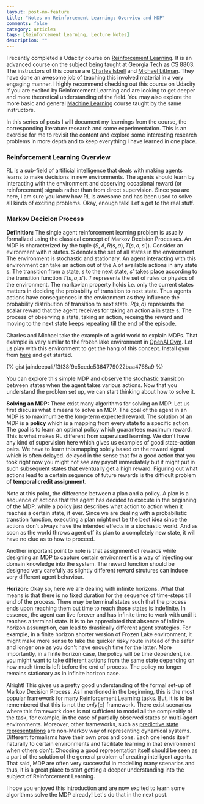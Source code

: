 ```yaml
---
layout: post-no-feature
title: "Notes on Reinforcement Learning: Overview and MDP"
comments: false
category: articles
tags: [Reinforcement Learning, Lecture Notes]
description: ""
---
```


I recently completed a Udacity course on [Reinforcement Learning](https://in.udacity.com/course/reinforcement-learning--ud600). It is an advanced course on the subject being taught at Georgia Tech as CS 8803. The instructors of this course are [Charles Isbell](https://www.cc.gatech.edu/fac/Charles.Isbell/) and [Michael Littman](http://cs.brown.edu/~mlittman/). They have done an awesome job of teaching this involved material in a very engaging manner. I highly recommend checking out this course on Udacity if you are excited by Reinforcement Learning and are looking to get deeper and more theoretical understanding of the field. You may also explore the more basic and general [Machine Learning](https://in.udacity.com/course/machine-learning--ud262) course taught by the same instructors. 

In this series of posts I will document my learnings from the course, the corresponding literature research and some experimentation. This is an exercise for me to revisit the content and explore some interesting research problems in more depth and to keep everything I have learned in one place.

### Reinforcement Learning Overview
RL is a sub-field of artificial intelligence that deals with making agents learns to make decisions in new environments. The agents should learn by interacting with the environment and observing occasional reward (or reinforcement) signals rather than from direct supervision. Since you are here, I am sure you know how RL is awesome and has been used to solve all kinds of exciting problems. Okay, enough talk! Let's get to the real stuff.

### Markov Decicion Process
**Definition:** The single agent reinforcement learning problem is usually formalized using the classical concept of Markov Decision Processes. An MDP is characterized by the tuple $(S, A, R(s,a), T(s,a,s'))$. Consider an evironment with n states. S denotes the set of all states in the environment. The environment is stochastic and stationary. An agent interacting with this environment can take an action out of the A of available actions in any state s. The transition from a state, $s$ to the next state, $s'$ takes place according to the transition function $T(s,a,s')$. $T$ represents the set of rules or physics of the environment. The markovian property holds i.e. only the current states matters in deciding the probability of transition to next state. Thus agents actions have consequences in the environment as they influence the probability distribution of transition to next state. $R(s,a)$ represents the scalar reward that the agent receives for taking an action a in state s. The process of observing a state, taking an action, receing the reward and moving to the next state keeps repeating till the end of the episode.

Charles and Michael take the example of a grid world to explain MDPs. That example is very similar to the frozen lake environment in [OpenAI Gym](https://gym.openai.com/envs/FrozenLake-v0/). Let us play with this environment to get the hang of this concept. Install gym from [here](https://github.com/openai/gym) and get started.

{% gist jaindeepali/f3f38f9c5cedc5364779022baa4768a9 %}
<!-- {% include jupyter_notebooks/gym_demo.md %} -->

You can explore this simple MDP and observe the stochastic transition between states when the agent takes various actions. Now that you understand the problem set up, we can start thinking about how to solve it.

**Solving an MDP:** There exist many algorithms for solving an MDP. Let us first discuss what it means to solve an MDP. The goal of the agent in an MDP is to maximumize the long-term expected reward. The solution of an MDP is a **policy** which is a mapping from every state to a specific action. The goal is to learn an optimal policy which guarantees maximum reward. This is what makes RL different from supervised learning. We don't have any kind of supervision here which gives us examples of good state-action pairs. We have to learn this mapping solely based on the reward signal which is often delayed. delayed in the sense that for a good action that you took right now you might not see any payoff immediately but it might put in such subsequent states that eventually get a high reward. Figuring out what actions lead to a certain sequence of future rewards is the difficult problem of **temporal credit assignment**.

Note at this point, the difference between a plan and a policy. A plan is a sequence of actions that the agent has decided to execute in the beginning of the MDP, while a policy just describes what action to action when it reaches a certain state, if ever. Since we are dealing with a probabilistic transtion function, executing a plan might not be the best idea since the actions don't always have the intended effects in a stochastic world. And as soon as the world throws agent off its plan to a completely new state, it will have no clue as to how to proceed. 

Another important point to note is that assignment of rewards while designing an MDP to capture certain environment is a way of injecting our domain knowledge into the system. The reward function should be designed very carefully as slightly different reward strutures can induce very different agent behaviour.

**Horizon:** Okay so, here we are dealing with infinite horizons. What that means is that there is no fixed duration for the sequence of time-steps till end of the process. There may be terminal states such that the process ends upon reaching them but time to reach those states is indefinite. In essence, the agent can live forever and has infinite time to work with until it reaches a terminal state. It is to be appreciated that absence of infinite horizon assumption, can lead to drastically different agent strategies. For example, in a finite horizon shorter version of Frozen Lake environment, it might make more sense to take the quicker risky route instead of the safer and longer one as you don't have enough time for the latter. More importantly, in a finite horizon case, the policy will be time dependent, i.e. you might want to take different actions from the same state depending on how much time is left before the end of process. The policy no longer remains stationary as in infinite horizon case.

Alright! This gives us a pretty good understanding of the formal set-up of Markov Decision Process. As I mentioned in the beginning, this is the most popular framework for many Reinforcement Learning tasks. But, it is to be remembered that this is not the *only*{::} framework. There exist scenarios where this framework does is not sufficient to model all the complexitiy of the task, for example, in the case of partially observed states or multi-agent environments. Moreover, other frameworks, such as [predictive state representations](http://web.eecs.umich.edu/~baveja/Papers/psr.pdf) are non-Markov way of representing dynamical systems. Different formalisms have their own pros and cons. Each one lends itself naturally to certain environments and facilitate learning in that environment when others don't. Choosing a good representation itself should be seen as a part of the solution of the general problem of creating intelligent agents. That said, MDP are often very successful in modelling many scenarios and thus, it is a great place to start getting a deeper understanding into the subject of Reinforcement Learning.

I hope you enjoyed this introduction and are now excited to learn some algorithms solve the MDP already! Let's do that in the next post.
